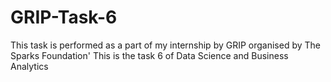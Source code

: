 # GRIP-Task-6
This task is performed as a part of my internship by GRIP organised by The Sparks Foundation'
This is the task 6 of Data Science and Business Analytics
